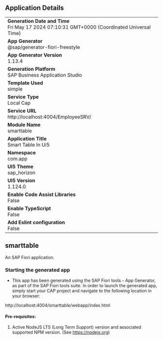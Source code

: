 ## Application Details
|               |
| ------------- |
|**Generation Date and Time**<br>Fri May 17 2024 07:10:31 GMT+0000 (Coordinated Universal Time)|
|**App Generator**<br>@sap/generator-fiori-freestyle|
|**App Generator Version**<br>1.13.4|
|**Generation Platform**<br>SAP Business Application Studio|
|**Template Used**<br>simple|
|**Service Type**<br>Local Cap|
|**Service URL**<br>http://localhost:4004/EmployeeSRV/
|**Module Name**<br>smarttable|
|**Application Title**<br>Smart Table In Ui5|
|**Namespace**<br>com.app|
|**UI5 Theme**<br>sap_horizon|
|**UI5 Version**<br>1.124.0|
|**Enable Code Assist Libraries**<br>False|
|**Enable TypeScript**<br>False|
|**Add Eslint configuration**<br>False|

## smarttable

An SAP Fiori application.

### Starting the generated app

-   This app has been generated using the SAP Fiori tools - App Generator, as part of the SAP Fiori tools suite.  In order to launch the generated app, simply start your CAP project and navigate to the following location in your browser:

http://localhost:4004/smarttable/webapp/index.html

#### Pre-requisites:

1. Active NodeJS LTS (Long Term Support) version and associated supported NPM version.  (See https://nodejs.org)


